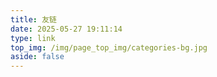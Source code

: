 ```yaml
---
title: 友链
date: 2025-05-27 19:11:14
type: link
top_img: /img/page_top_img/categories-bg.jpg
aside: false
---
```

